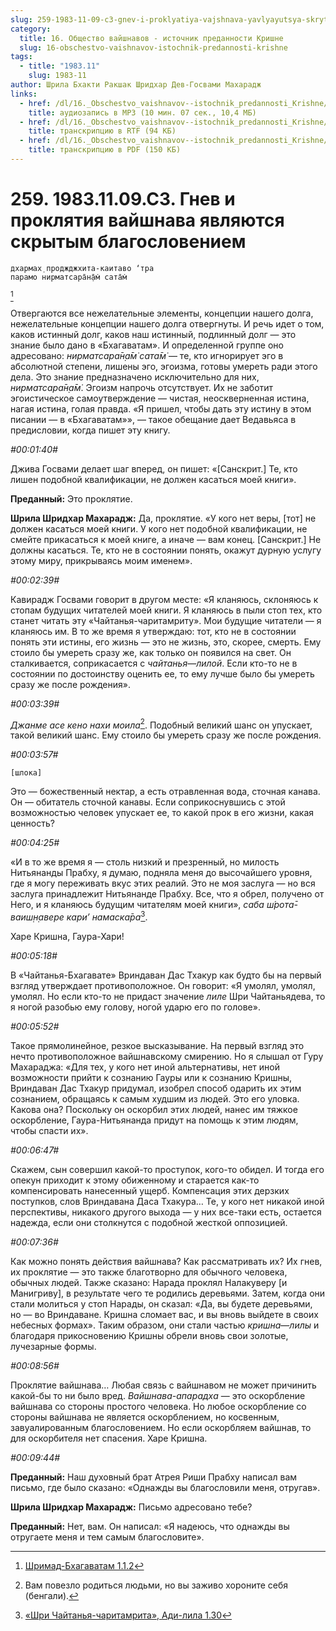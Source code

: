 ```yaml
---
slug: 259-1983-11-09-c3-gnev-i-proklyatiya-vajshnava-yavlyayutsya-skrytym-blagosloveniem
category:
  title: 16. Общество вайшнавов - источник преданности Кришне
  slug: 16-obschestvo-vaishnavov-istochnik-predannosti-krishne
tags:
  - title: "1983.11"
    slug: 1983-11
author: Шрила Бхакти Ракшак Шридхар Дев-Госвами Махарадж
links:
  - href: /dl/16._Obschestvo_vaishnavov--istochnik_predannosti_Krishne/259_1983.11.09.C3_SridharMj_Gnev_i_prokljatija_vajshnava_javljajutsja_skrytym_blagosloveniem.mp3
    title: аудиозапись в MP3 (10 мин. 07 сек., 10,4 МБ)
  - href: /dl/16._Obschestvo_vaishnavov--istochnik_predannosti_Krishne/259_1983.11.09.C3_SridharMj_Gnev_i_prokljatija_vajshnava_javljajutsja_skrytym_blagosloveniem.rtf
    title: транскрипцию в RTF (94 КБ)
  - href: /dl/16._Obschestvo_vaishnavov--istochnik_predannosti_Krishne/259_1983.11.09.C3_SridharMj_Gnev_i_prokljatija_vajshnava_javljajutsja_skrytym_blagosloveniem.pdf
    title: транскрипцию в PDF (150 КБ)
---
```


# 259. 1983.11.09.C3. Гнев и проклятия вайшнава являются скрытым благословением

    дхармах̣ проджджхита-каитаво ‘тра
    парамо нирматсара̄н̣а̄м̇ сата̄м̇
[^_ftn1]

Отвергаются все нежелательные элементы, концепции нашего долга, нежелательные концепции нашего долга отвергнуты. И речь идет о том, каков истинный долг, каков наш истинный, подлинный долг — это знание было дано в «Бхагаватам». И определенной группе оно адресовано: *нирматсара̄н̣а̄м̇ сата̄м̇* — те, кто игнорирует эго в абсолютной степени, лишены эго, эгоизма, готовы умереть ради этого дела. Это знание предназначено исключительно для них, *нирматсара̄н̣а̄м̇*. Эгоизм напрочь отсутствует. Их не заботит эгоистическое самоутверждение — чистая, неоскверненная истина, нагая истина, голая правда. «Я пришел, чтобы дать эту истину в этом писании — в «Бхагаватам»», — такое обещание дает Ведавьяса в предисловии, когда пишет эту книгу.

*#00:01:40#*

Джива Госвами делает шаг вперед, он пишет: «[Санскрит.] Те, кто лишен подобной квалификации, не должен касаться моей книги».

**Преданный:** Это проклятие.

**Шрила Шридхар Махарадж:** Да, проклятие. «У кого нет веры, [тот] не должен касаться моей книги. У кого нет подобной квалификации, не смейте прикасаться к моей книге, а иначе — вам конец. [Санскрит.] Не должны касаться. Те, кто не в состоянии понять, окажут дурную услугу этому миру, прикрываясь моим именем».

*#00:02:39#*

Кавирадж Госвами говорит в другом месте: «Я кланяюсь, склоняюсь к стопам будущих читателей моей книги. Я кланяюсь в пыли стоп тех, кто станет читать эту «Чайтанья-чаритамриту». Мои будущие читатели — я кланяюсь им. В то же время я утверждаю: тот, кто не в состоянии понять эти истины, его жизнь — это не жизнь, это, скорее, смерть. Ему стоило бы умереть сразу же, как только он появился на свет. Он сталкивается, соприкасается с *чайтанья*—*лилой*. Если кто-то не в состоянии по достоинству оценить ее, то ему лучше было бы умереть сразу же после рождения».

*#00:03:39#*

*Джанме асе кено нахи моила*[^_ftn2]. Подобный великий шанс он упускает, такой великий шанс. Ему стоило бы умереть сразу же после рождения.

*#00:03:57#*

    [шлока]

Это — божественный нектар, а есть отравленная вода, сточная канава. Он — обитатель сточной канавы. Если соприкоснувшись с этой возможностью человек упускает ее, то какой прок в его жизни, какая ценность?

*#00:04:25#*

«И в то же время я — столь низкий и презренный, но милость Нитьянанды Прабху, я думаю, подняла меня до высочайшего уровня, где я могу переживать вкус этих реалий. Это не моя заслуга — но вся заслуга принадлежит Нитьянанде Прабху. Все, что я обрел, получено от Него, и я кланяюсь будущим читателям моей книги», *саба ш́рота̄-ваиш̣н̣авере кари’ намаска̄ра*[^_ftn3].

Харе Кришна, Гаура-Хари!

*#00:05:18#*

В «Чайтанья-Бхагавате» Вриндаван Дас Тхакур как будто бы на первый взгляд утверждает противоположное. Он говорит: «Я умолял, умолял, умолял. Но если кто-то не придаст значение *лиле* Шри Чайтаньядева, то я ногой разобью ему голову, ногой ударю его по голове».

*#00:05:52#*

Такое прямолинейное, резкое высказывание. На первый взгляд это нечто противоположное вайшнавскому смирению. Но я слышал от Гуру Махараджа: «Для тех, у кого нет иной альтернативы, нет иной возможности прийти к сознанию Гауры или к сознанию Кришны, Вриндаван Дас Тхакур придумал, изобрел способ одарить их этим сознанием, обращаясь к самым худшим из людей. Это его уловка. Какова она? Поскольку он оскорбил этих людей, нанес им тяжкое оскорбление, Гаура-Нитьянанда придут на помощь к этим людям, чтобы спасти их».

*#00:06:47#*

Скажем, сын совершил какой-то проступок, кого-то обидел. И тогда его опекун приходит к этому обиженному и старается как-то компенсировать нанесенный ущерб. Компенсация этих дерзких поступков, слов Вриндавана Даса Тхакура… Те, у кого нет никакой иной перспективы, никакого другого выхода — у них все-таки есть, остается надежда, если они столкнутся с подобной жесткой оппозицией.

*#00:07:36#*

Как можно понять действия вайшнава? Как рассматривать их? Их гнев, их проклятие — это также благотворно для обычного человека, обычных людей. Также сказано: Нарада проклял Налакуверу [и Манигриву], в результате чего те родились деревьями. Затем, когда они стали молиться у стоп Нарады, он сказал: «Да, вы будете деревьями, но — во Вриндаване. Кришна сломает вас, и вы вновь выйдете в своих небесных формах». Таким образом, они стали частью *кришна*—*лилы* и благодаря прикосновению Кришны обрели вновь свои золотые, лучезарные формы.

*#00:08:56#*

Проклятие вайшнава… Любая связь с вайшнавом не может причинить какой-бы то ни было вред. *Вайшнава-апарадха* — это оскорбление вайшнава со стороны простого человека. Но любое оскорбление со стороны вайшнава не является оскорблением, но косвенным, завуалированным благословением. Но если оскорбляем вайшнав, то для оскорбителя нет спасения. Харе Кришна.

*#00:09:44#*

**Преданный:** Наш духовный брат Атрея Риши Прабху написал вам письмо, где было сказано: «Однажды вы благословили меня, отругав».

**Шрила Шридхар Махарадж:** Письмо адресовано тебе?

**Преданный:** Нет, вам. Он написал: «Я надеюсь, что однажды вы отругаете меня и тем самым благословите».



[^_ftn1]: [Шримад-Бхагаватам 1.1.2](../notes/shrimad-bhagavatam/shrimad-bhagavatam-1-1-2.md)

[^_ftn2]: Вам повезло родиться людьми, но вы заживо хороните себя (бенгали).

[^_ftn3]: [«Шри Чайтанья-чаритамрита», Ади-лила 1.30](../notes/shri-chajtanya-charitamrita-adi-lila/shri-chajtanya-charitamrita-adi-lila-1-30.md)
